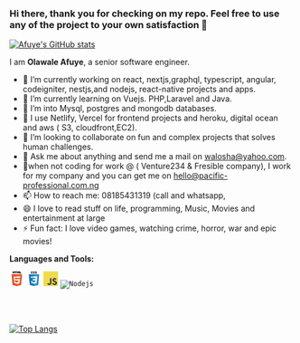 ### Hi there, thank you for checking on my repo. Feel free to use any of the project to your own satisfaction 👋

[![Afuye's GitHub stats](https://github-readme-stats.vercel.app/api?username=walosha&count_private=true&show_icons=true&theme=onedark)](https://github.com/anuraghazra/github-readme-stats)



I am **Olawale Afuye**, a senior software engineer.

- 🔭 I’m currently working on react, nextjs,graphql, typescript, angular, codeigniter, nestjs,and nodejs, react-native projects and apps.
- 🔭 I’m currently learning on Vuejs. PHP,Laravel and Java.
- 🔭 I’m into Mysql, postgres and mongodb databases.
- 🔭 I use Netlify, Vercel for frontend projects and heroku, digital ocean and aws ( S3, cloudfront,EC2).
- 👯 I’m looking to collaborate on fun and complex projects that solves human challenges.
- 💬 Ask me about anything and send me a mail on walosha@yahoo.com.
- 🍍when not coding for work @ ( Venture234 & Fresible company), I work for my company and you can get me on hello@pacific-professional.com.ng
- 📫 How to reach me: 08185431319 (call and whatsapp,
- 😄 I love to read stuff on life, programming, Music, Movies and entertainment at large
- ⚡ Fun fact: I love video games, watching crime, horror, war and epic movies!

**Languages and Tools:**

<code><img alt="HTML5" width="26px" src="https://raw.githubusercontent.com/github/explore/80688e429a7d4ef2fca1e82350fe8e3517d3494d/topics/html/html.png" /></code>
<code><img alt="CSS3" width="26px" src="https://raw.githubusercontent.com/github/explore/80688e429a7d4ef2fca1e82350fe8e3517d3494d/topics/css/css.png" /></code>
<code><img alt="JavaScript" width="26px" src="https://raw.githubusercontent.com/github/explore/80688e429a7d4ef2fca1e82350fe8e3517d3494d/topics/javascript/javascript.png" /></code>
<code><img alt="Nodejs" width="26px" src="https://nodejs.org/static/images/logo.svg" /></code>

<br />
<br />
<!-- <img align="left" alt="Olawale's Github Stats" src="https://github-readme-stats.vercel.app/api?username=itzpradip&show_icons=true&hide_border=true" /> -->

[website]: https://www.waleafuye.cf/
[twitter]: https://twitter.com/afuye_dev
[facebook]: https://www.facebook.com/havater
[linkedin]: https://www.linkedin.com/in/afuye-olawale-687130b/

[![Top Langs](https://github-readme-stats.vercel.app/api/top-langs/?username=walosha&layout=compact)](https://github.com/anuraghazra/github-readme-stats)


